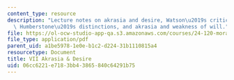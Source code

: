 ```yaml
---
content_type: resource
description: "Lecture notes on akrasia and desire, Watson\u2019s criticisms of Davidson,\
  \ Humberstone\u2019s distinctions, and akrasia and weakness of will."
file: https://ol-ocw-studio-app-qa.s3.amazonaws.com/courses/24-120-moral-psychology-spring-2009/06cc6221e7183bb43865840c64291b75_MIT24_120s09_lec07.pdf
file_type: application/pdf
parent_uid: a1be5978-1e0e-b1c2-d224-31b1110815a4
resourcetype: Document
title: VII Akrasia & Desire
uid: 06cc6221-e718-3bb4-3865-840c64291b75
---
```

